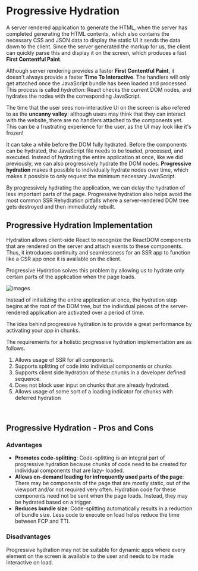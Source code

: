 # Progressive Hydration

A server rendered application to generate the HTML, when the server has completed generating the HTML contents, which also contains the necessary CSS and JSON data to display the static UI it sends the data down to the client. Since the server generated the markup for us, the client can quickly parse this and display it on the screen, which produces a fast **First Contentful Paint**.

Although server rendering provides a faster **First Contentful Paint**, it doesn't always provide a faster **Time To Interactive**. The handlers will only get attached once the JavaScript bundle has been loaded and processed. This process is called *hydration*: React checks the current DOM nodes, and hydrates the nodes with the corresponding JavaScript.

The time that the user sees non-interactive UI on the screen is also refered to as the **uncanny valley**: although users may think that they can interact with the website, there are no handlers attached to the components yet.  This can be a frustrating experience for the user, as the UI may look like it's frozen!

It can take a while before the DOM fully hydrated. Before the components can be hydrated, the JavaScript file needs to be loaded, processed, and executed. Instead of hydrating the entire application at once, like we did previously, we can also progressively hydrate the DOM nodes. **Progressive hydration** makes it possible to individually hydrate nodes over time, which makes it possible to only request the minimum necessary JavaScript.

By progressively hydrating the application, we can delay the hydration of less important parts of the page. Progressive hydration also helps avoid the most common SSR Rehydration pitfalls where a server-rendered DOM tree gets destroyed and then immediately rebuilt.


## Progressive Hydration Implementation

Hydration allows client-side React to recognize the ReactDOM components that are rendered on the server and attach events to these components. Thus, it introduces continuity and seamlessness for an SSR app to function like a CSR app once it is available on the client.

Progressive Hydration solves this problem by allowing us to hydrate only certain parts of the application when the page loads.

![images](https://res.cloudinary.com/ddxwdqwkr/image/upload/v1616962404/patterns.dev/Rendering-ProgressiveHydration.svg)

Instead of initializing the entire application at once, the hydration step begins at the root of the DOM tree, but the individual pieces of the server-rendered application are activated over a period of time.

The idea behind progressive hydration is to provide a great performance by activating your app in chunks.

The requirements for a holistic progressive hydration implementation are as follows.

1. Allows usage of SSR for all components.
2. Supports splitting of code into individual components or chunks
3. Supports client side hydration of these chunks in a developer defined sequence.
4. Does not block user input on chunks that are already hydrated.
5. Allows usage of some sort of a loading indicator for chunks with deferred hydration

<br>

## Progressive Hydration - Pros and Cons

### **Advantages**
- **Promotes code-splitting**: Code-splitting is an integral part of progressive hydration because chunks of code need to be created for individual components that are lazy- loaded.
- **Allows on-demand loading for infrequently used parts of the page**: There may be components of the page that are mostly static, out of the viewport and/or not required very often. Hydration code for these components need not be sent when the page loads. Instead, they may be hydrated based on a trigger.
- **Reduces bundle size**: Code-splitting automatically results in a reduction of bundle size. Less code to execute on load helps reduce the time between FCP and TTI.

### **Disadvantages**
Progressive hydration may not be suitable for dynamic apps where every element on the screen is available to the user and needs to be made interactive on load.
